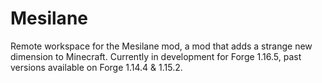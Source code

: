 # Mesilane
Remote workspace for the Mesilane mod,
a mod that adds a strange new dimension to Minecraft.
Currently in development for Forge 1.16.5, past versions available on Forge 1.14.4 & 1.15.2.
